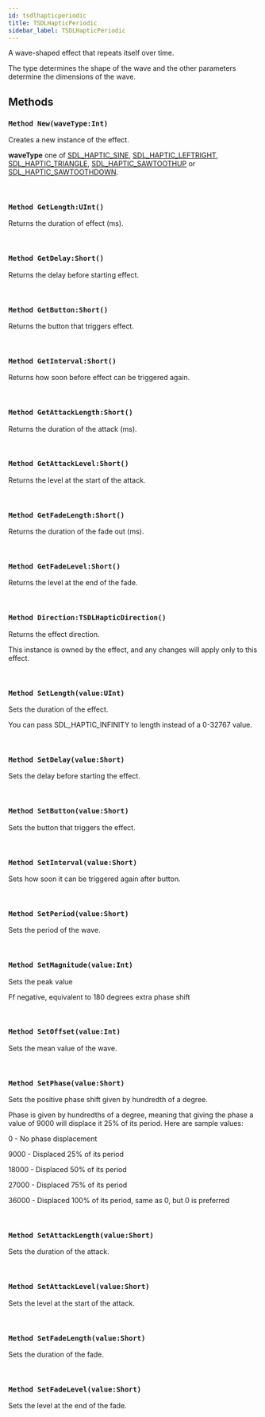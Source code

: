 ```yaml
---
id: tsdlhapticperiodic
title: TSDLHapticPeriodic
sidebar_label: TSDLHapticPeriodic
---
```


A wave-shaped effect that repeats itself over time.


The type determines the shape of the wave and the other parameters determine the dimensions of the wave.


## Methods

### `Method New(waveType:Int)`

Creates a new instance of the effect.

<b>waveType</b> one of [SDL_HAPTIC_SINE](../../../sdl/sdl.sdlhaptic/#const-sdl-haptic-sine-int-1-shl-1), [SDL_HAPTIC_LEFTRIGHT](../../../sdl/sdl.sdlhaptic/#const-sdl-haptic-leftright-int-1-shl-2), [SDL_HAPTIC_TRIANGLE](../../../sdl/sdl.sdlhaptic/#const-sdl-haptic-triangle-int-1-shl-3), [SDL_HAPTIC_SAWTOOTHUP](../../../sdl/sdl.sdlhaptic/#const-sdl-haptic-sawtoothup-int-1-shl-4) or [SDL_HAPTIC_SAWTOOTHDOWN](../../../sdl/sdl.sdlhaptic/#const-sdl-haptic-sawtoothdown-int-1-shl-5).


<br/>

### `Method GetLength:UInt()`

Returns the duration of effect (ms).

<br/>

### `Method GetDelay:Short()`

Returns the delay before starting effect.

<br/>

### `Method GetButton:Short()`

Returns the button that triggers effect.

<br/>

### `Method GetInterval:Short()`

Returns how soon before effect can be triggered again.

<br/>

### `Method GetAttackLength:Short()`

Returns the duration of the attack (ms).

<br/>

### `Method GetAttackLevel:Short()`

Returns the level at the start of the attack.

<br/>

### `Method GetFadeLength:Short()`

Returns the duration of the fade out (ms).

<br/>

### `Method GetFadeLevel:Short()`

Returns the level at the end of the fade.

<br/>

### `Method Direction:TSDLHapticDirection()`

Returns the effect direction.

This instance is owned by the effect, and any changes will apply only to this effect.


<br/>

### `Method SetLength(value:UInt)`

Sets the duration of the effect.

You can pass SDL_HAPTIC_INFINITY to length instead of a 0-32767 value.


<br/>

### `Method SetDelay(value:Short)`

Sets the delay before starting the effect.

<br/>

### `Method SetButton(value:Short)`

Sets the button that triggers the effect.

<br/>

### `Method SetInterval(value:Short)`

Sets how soon it can be triggered again after button.

<br/>

### `Method SetPeriod(value:Short)`

Sets the period of the wave.

<br/>

### `Method SetMagnitude(value:Int)`

Sets the peak value

Ff negative, equivalent to 180 degrees extra phase shift


<br/>

### `Method SetOffset(value:Int)`

Sets the mean value of the wave.

<br/>

### `Method SetPhase(value:Short)`

Sets the positive phase shift given by hundredth of a degree.

Phase is given by hundredths of a degree, meaning that giving the phase a value of 9000
will displace it 25% of its period. Here are sample values:
<p>0 - No phase displacement</p>
<p>9000 - Displaced 25% of its period</p>
<p>18000 - Displaced 50% of its period</p>
<p>27000 - Displaced 75% of its period</p>
<p>36000 - Displaced 100% of its period, same as 0, but 0 is preferred</p>


<br/>

### `Method SetAttackLength(value:Short)`

Sets the duration of the attack.

<br/>

### `Method SetAttackLevel(value:Short)`

Sets the level at the start of the attack.

<br/>

### `Method SetFadeLength(value:Short)`

Sets the duration of the fade.

<br/>

### `Method SetFadeLevel(value:Short)`

Sets the level at the end of the fade.

<br/>

